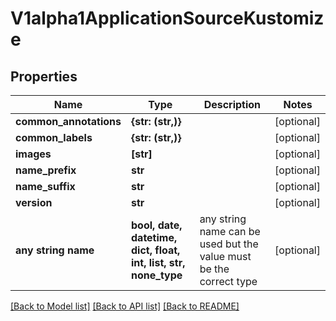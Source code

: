 # V1alpha1ApplicationSourceKustomize


## Properties
Name | Type | Description | Notes
------------ | ------------- | ------------- | -------------
**common_annotations** | **{str: (str,)}** |  | [optional] 
**common_labels** | **{str: (str,)}** |  | [optional] 
**images** | **[str]** |  | [optional] 
**name_prefix** | **str** |  | [optional] 
**name_suffix** | **str** |  | [optional] 
**version** | **str** |  | [optional] 
**any string name** | **bool, date, datetime, dict, float, int, list, str, none_type** | any string name can be used but the value must be the correct type | [optional]

[[Back to Model list]](../README.md#documentation-for-models) [[Back to API list]](../README.md#documentation-for-api-endpoints) [[Back to README]](../README.md)


